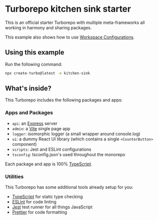 # Turborepo kitchen sink starter

This is an official starter Turborepo with multiple meta-frameworks all working in harmony and sharing packages.

This example also shows how to use [Workspace Configurations](https://turbo.build/repo/docs/core-concepts/monorepos/configuring-workspaces).

## Using this example

Run the following command:

```sh
npx create-turbo@latest -e kitchen-sink
```

## What's inside?

This Turborepo includes the following packages and apps:

### Apps and Packages

- `api`: an [Express](https://expressjs.com/) server
- `admin`: a [Vite](https://vitejs.dev/) single page app
- `logger`: isomorphic logger (a small wrapper around console.log)
- `ui`: a dummy React UI library (which contains a single `<CounterButton>` component)
- `scripts`: Jest and ESLint configurations
- `tsconfig`: tsconfig.json's used throughout the monorepo

Each package and app is 100% [TypeScript](https://www.typescriptlang.org/).

### Utilities

This Turborepo has some additional tools already setup for you:

- [TypeScript](https://www.typescriptlang.org/) for static type checking
- [ESLint](https://eslint.org/) for code linting
- [Jest](https://jestjs.io) test runner for all things JavaScript
- [Prettier](https://prettier.io) for code formatting
